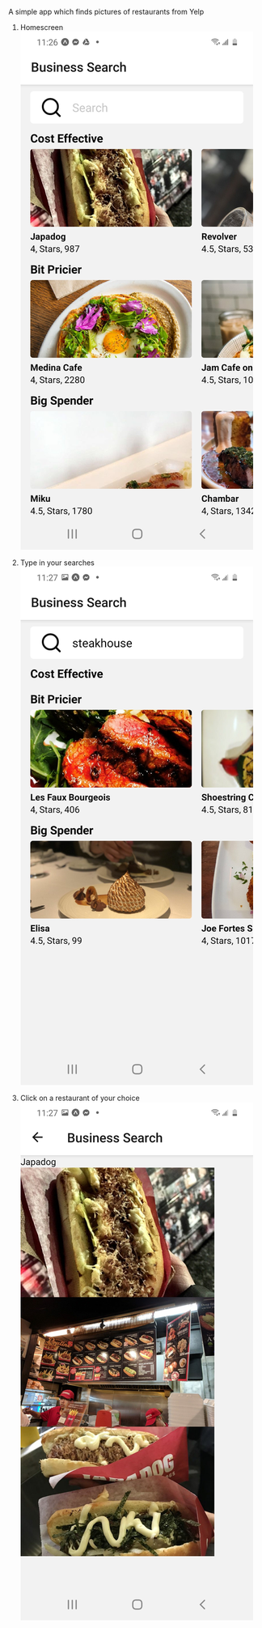 A simple app which finds pictures of restaurants from Yelp

1. Homescreen
![](Images/Screenshot_20200604-232648_Expo.jpg)

2. Type in your searches
![](Images/Screenshot_20200604-232712_Expo.jpg)

3. Click on a restaurant of your choice
![](Images/Screenshot_20200604-232724_Expo.jpg)
